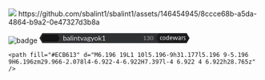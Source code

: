 ### 
<img src="https://www.codewars.com/users/balintvagyok1/badges/large">
https://github.com/sbalint1/sbalint1/assets/146454945/8ccce68b-a5da-4864-b9a2-0e47327d3b8a

![badge](https://github.com/sbalint1/sbalint1/assets/146454945/8ccce68b-a5da-4864-b9a2-0e47327d3b8a)  <svg width="300" height="20" viewBox="0 0 300 20" xmlns="http://www.w3.org/2000/svg">
    <path fill="#303133" d="M5.774 20L0 10 5.774 0h278.452v20z"/>
    <text fill="#E8E8E8" font-family="Lato, HelveticaNeue, Helvetica Neue, Helvetica, Arial, sans-serif" font-size="14" x="47" y="15">balintvagyok1</text>
    <path fill="#303133" d="M190 0h50v20h-50z"/>
    <path fill="#1D1D1F" d="M238.774 20L233 10l5.774-10h55.452L300 10l-5.774 10z"/>
    <text fill="#AAA" font-family="Lato, HelveticaNeue, Helvetica Neue, Helvetica, Arial, sans-serif" font-size="12" x="228" y="14" text-anchor="end">130</text>
    <path fill="#EFEFEF" d="M245.139 13.52c.037-.013.061-.038.049-.1l-.074-.727c-.012-.062-.074-.05-.124-.037a4.723 4.723 0 0 1-1.01.123c-1.16 0-1.518-.641-1.518-2.454 0-1.924.333-2.59 1.517-2.59.395 0 .826.074 1.06.16.05.025.075-.012.075-.05l.05-.74c0-.061-.013-.074-.05-.086-.247-.099-.679-.173-1.258-.173-1.95 0-2.627 1.32-2.627 3.466 0 2.196.678 3.38 2.627 3.38.48 0 .962-.074 1.283-.173zm2.306-3.306c0-1.024.148-1.826.456-2.159.198-.21.457-.296 1.123-.296.654 0 .9.087 1.085.296.309.333.457 1.135.457 2.159 0 1.011-.148 1.924-.457 2.257-.185.21-.431.296-1.11.296-.641 0-.9-.086-1.098-.296-.308-.333-.456-1.246-.456-2.257zm4.33 0c0-1.246-.309-2.208-.753-2.726-.42-.469-1.011-.642-1.998-.642-.962 0-1.591.16-2.01.642-.457.506-.778 1.48-.778 2.726 0 1.233.333 2.294.777 2.812.42.469 1 .666 1.986.666.975 0 1.604-.197 2.023-.666.444-.518.752-1.579.752-2.812zm4.612 3.478c.827 0 1.542-.123 2.048-.259.074-.025.123-.074.123-.148V4.626c0-.074-.049-.123-.123-.123h-.937c-.074 0-.124.05-.124.123v2.196c0 .061-.012.11-.086.11-.148 0-.543-.086-.962-.086-2.097 0-2.997 1-2.997 3.343 0 2.529.616 3.503 3.058 3.503zm.987-1.122c0 .049-.012.098-.11.135-.21.074-.605.087-.877.087-1.615 0-1.825-.555-1.825-2.603 0-2.06.432-2.43 1.788-2.43.346 0 .765.05.938.111.062.025.086.087.086.148v4.552zm4.182-2.862c0-1.135.296-1.973 1.554-1.973 1.073 0 1.406.518 1.406 1.628 0 .407-.037.431-.148.431h-2.738c-.062 0-.074-.037-.074-.086zm3.799 3.626a.128.128 0 0 0 .086-.123v-.037l-.05-.654c-.024-.05-.061-.074-.123-.074-.012 0-.037.013-.061.013-.383.16-1.012.32-1.592.32-1.307 0-2.06-.394-2.06-2.035 0-.062.013-.086.075-.086h3.663c.21 0 .32-.111.32-.605v-.345c0-1.64-.468-2.862-2.503-2.862-2.06 0-2.776 1.468-2.776 3.417 0 1.887.58 3.43 3.035 3.43.79 0 1.455-.124 1.986-.359zm9.398.136c.407-1.283 1.58-5.575 1.74-6.377 0-.062-.025-.123-.075-.123h-1.01c-.063 0-.1.037-.124.11-.321 1.567-.962 4.22-1.283 5.428-.025.062-.05.074-.148.074-.086 0-.136-.012-.148-.074-.284-1.209-.888-3.86-1.197-5.427-.012-.062-.049-.111-.11-.111h-1.678c-.062 0-.099.037-.123.11-.309 1.567-.876 4.22-1.184 5.428-.013.062-.05.074-.148.074-.087 0-.136-.012-.148-.074-.297-1.209-.889-3.86-1.185-5.427-.012-.062-.024-.111-.086-.111h-1.085c-.062 0-.087.037-.087.11.16.815 1.246 5.107 1.64 6.39.013.05.05.099.1.099h1.566c.074 0 .11-.025.136-.099a117.3 117.3 0 0 0 1.32-5.39c.024-.062.049-.074.147-.074.087 0 .111.012.124.074.333 1.628.937 4.28 1.209 5.39.012.074.049.099.098.099h1.604c.086 0 .11-.025.135-.099zm4.91-5.674c1.06 0 1.455.235 1.455 1.184v.63c0 .049-.025.061-.074.073l-1.542.185c-1.813.222-2.097.864-2.097 2.048 0 1.344.617 1.776 2.763 1.776.827 0 1.591-.099 1.937-.21.135-.049.16-.11.16-.185v-4.44c0-1.443-.79-2.01-2.319-2.01-.826 0-1.443.086-1.912.221-.074.025-.086.1-.074.173l.087.605c.012.074.11.074.185.061.394-.061.986-.11 1.43-.11zm1.455 4.91c0 .036-.012.061-.111.086-.185.049-.605.074-.95.074-1.233 0-1.443-.124-1.443-1.098 0-.987.271-1.209 1.307-1.209h1.123c.05 0 .074.025.074.074v2.072zm3.157-5.477v6.216c0 .074.05.124.124.124h.913c.086.012.148-.037.148-.124V8.043c0-.062.012-.111.086-.148.185-.099.604-.123.826-.123.407 0 .74.024 1.049.074.061.012.086-.013.086-.05l.062-.79c0-.06-.013-.086-.074-.098-.272-.05-.753-.062-1.135-.062-.715 0-1.418.136-1.961.26-.074.012-.124.049-.124.123zm5.477 6.463c1.505 0 2.158-.42 2.158-1.875 0-.74-.345-1.22-1.406-1.924-1.011-.666-1.282-.851-1.282-1.394 0-.678.308-.74 1.22-.74.408 0 .876.062 1.197.111.05.013.099-.012.099-.05l.05-.789c0-.061-.038-.074-.075-.086-.333-.062-.826-.099-1.406-.099-1.616 0-2.183.506-2.183 1.777 0 .801.382 1.11 1.394 1.837 1.011.728 1.27.963 1.27 1.419 0 .777-.173.888-1.233.888a7.27 7.27 0 0 1-1.345-.123c-.05-.013-.099.012-.099.049l-.049.79c0 .061.037.073.074.086.382.074 1.036.123 1.616.123z" />
    <path fill="#141414" d="M36.51 17.36L40.606 10 36.51 2.64H7.05L2.951 10l4.097 7.36z"/>
  
    <path fill="#ECB613" d="M6.196 19L1 10l5.196-9h31.177l5.196 9-5.196 9H6.196zm29.966-2.078l4-6.922-4-6.922H7.397l-4 6.922 4 6.922h28.765z" />
  </svg>

